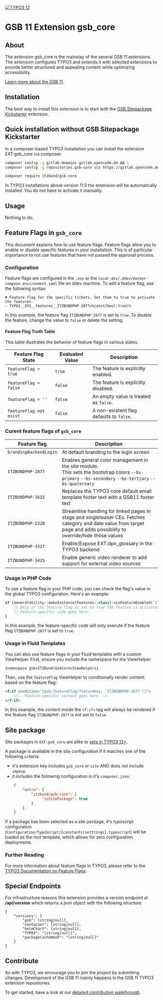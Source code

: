 <!--
SPDX-FileCopyrightText: 2024 Bundesrepublik Deutschland, vertreten durch das BMI/ITZBund

SPDX-License-Identifier: GPL-3.0-or-later
-->

<!-- PROJECT SHIELDS -->
[![TYPO3 12](https://img.shields.io/badge/TYPO3-12-orange.svg)](https://get.typo3.org/version/12)

# GSB&nbsp;11 Extension gsb_core


## About
The extension gsb_core is the mainstay of the several GSB&nbsp;11 extensions. The extension configures TYPO3 and extends it with selected extensions to provide better structured and appealing content while optimizing accessibility.

[Learn more about the GSB&nbsp;11][gsb11-readme-url].


## Installation
The best way to install this extension is to start with the [GSB Sitepackage Kickstarter][kickstarter-url] extension.

## Quick installation without GSB Sitepackage Kickstarter
In a composer-based TYPO3 installation you can install the extension EXT:gsb_core via composer:

```sh
composer config -g gitlab-domains gitlab.opencode.de && \
composer config -g repositories.gsb-core vcs https://gitlab.opencode.de/bmi/government-site-builder-11/extensions/gsb_core.git
```

```sh
composer require itzbund/gsb-core
```

In TYPO3 installations above version 11.5 the extension will be automatically installed. You do not have to activate it manually.

## Usage
Nothing to do.

## Feature Flags in `gsb_core`

This document explains how to use feature flags. Feature flags allow you to enable or disable specific features in your installation.
This is of particular importance to not use features that have not passed the approval process.

### Configuration

Feature flags are configured in the `.env` or the `local-dev/.ddev/docker-compose.environment.yaml` file on ddev machine. To add a feature flag, use the following syntax:

```plaintext
# Feature flag for the specific tickets. Set them to true to activate the features.
- TYPO3__SYS__features__ITZBUNDPHP-2877=%const(bool:true)%
```

In this example, the feature flag `ITZBUNDPHP-2877` is set to `true`. To disable the feature, change the value to `false` or delete
the setting.

#### Feature Flag Truth Table

This table illustrates the behavior of feature flags in various states.

| Feature Flag State      | Evaluated Value | Description                              |
|-------------------------|-----------------|------------------------------------------|
| `featureFlag = true`    | `true`          | The feature is explicitly enabled.       |
| `featureFlag = false`   | `false`         | The feature is explicitly disabled.      |
| `featureFlag = ''`      | `false`         | An empty value is treated as `false`.    |
| `featureFlag not exist` | `false`         | A non-existent flag defaults to `false`. |

### Curent feature flags of `gsb_core`

| Feature flag           | Description
|------------------------|------------------------------------------------------------------
| `brandingBackendLogin` | At default branding to the login screen
| `ITZBUNDPHP-2877`      | Enables general color management in the site module.<br />This sets the bootstrap colors `--bs-primary` `--bs-secondary` `--bs-tertiary` `--bs-quaternary`
| `ITZBUNDPHP-1615`      | Replaces the TYPO3 core default email template footer text with a GSB11 footer text
| `ITZBUNDPHP-2328`      | Streamline handling for linked pages in stage and singleteaser CEs. Fetches category and date value from target page and adds possibility to override/hide those values
| `ITZBUNDPHP-3327`      | Enable/Expose EXT:dpn_glossary in the TYPO3 backend
| `ITZBUNDPHP-3435`      | Enable generic video renderer to add support for external video sources

### Usage in PHP Code

To use a feature flag in your PHP code, you can check the flag's value in the global TYPO3 configuration. Here's an example:

```php
if (GeneralUtility::makeInstance(Features::class)->isFeatureEnabled('ITZBUNDPHP-2877')) {
    // Only if the feature flag is set to true the feature is activated
    // Feature-specific code goes here
}
```

In this example, the feature-specific code will only execute if the feature flag `ITZBUNDPHP-2877` is set to `true`.

### Usage in Fluid Templates

You can also use feature flags in your Fluid templates with a custom ViewHelper. First, ensure you include the namespace for the ViewHelper:

```plaintext
{namespace gsb=ITZBund\GsbCore\ViewHelpers}
```

Then, use the `featureFlag` ViewHelper to conditionally render content based on the feature flag:

```html
<f:if condition="{gsb:featureFlag(featureKey: 'ITZBUNDPHP-2877')}">
    <!-- Feature-specific content goes here -->
</f:if>
```

In this example, the content inside the `<f:if>` tag will always be rendered if the feature flag `ITZBUNDPHP-2877` is not set to `false`.

## Site package

Site packages in `EXT:gsb_core` are alike to [sets in TYPO3 13+][typo3-13-sets-url].

A package is available in the site configuration if it matches one of the following criteria:

* it's extension key includes `gsb_core` or `site` AND does not include `impexp`
* it includes the following configuration in it's `composer.json`:

```json
    {
        "extra": {
            "itzbund/gsb-core": {
                 "isSitePackage": true
            }
        }
    }
```

If a package has been selected as a site package, it's typoscript configuration (`Configuration/TypoScript/{constants|setttings}.typoscript`) will be loaded as the root template, which allows for zero configuration deployments.

### Further Reading

For more information about feature flags in TYPO3, please refer to the [TYPO3 Documentation on Feature Flags](https://docs.typo3.org/m/typo3/reference-coreapi/12.4/en-us/Configuration/FeatureToggles.html).

## Special Endpoints

For infrastructure reasons this extension provides a version endpoint at **/api/version** which returns a json object with the following structure
```
{
    "versions": {
        "gsb": [string|null],
        "container": [string|null],
        "helmChart": [string|null],
        "TYPO3": "[string|null]",
        "packageCacheHash": "[string|null]"
    }
}
```

## Contribute
As with TYPO3, we encourage you to join the project by submitting changes. Development of the GSB&nbsp;11 mainly happens in the GSB&nbsp;11 TYPO3 extension repositories.

To get started, have a look at our [detailed contribution walkthrough](https://gitlab.opencode.de/bmi/government-site-builder-11/extensions/gitlab-profile/-/blob/main/CONTRIBUTING.md).


<!-- MARKDOWN LINKS & IMAGES -->
<!-- https://www.markdownguide.org/basic-syntax/#reference-style-links -->
[gsb11-readme-url]: https://gitlab.opencode.de/bmi/government-site-builder-11/extensions
[kickstarter-url]: https://gitlab.opencode.de/bmi/government-site-builder-11/extensions/gsb_sitepackage
[typo3-13-sets-url]: [https:////](https://docs.typo3.org/m/typo3/reference-coreapi/main/en-us/ApiOverview/SiteHandling/SiteSets.html)

